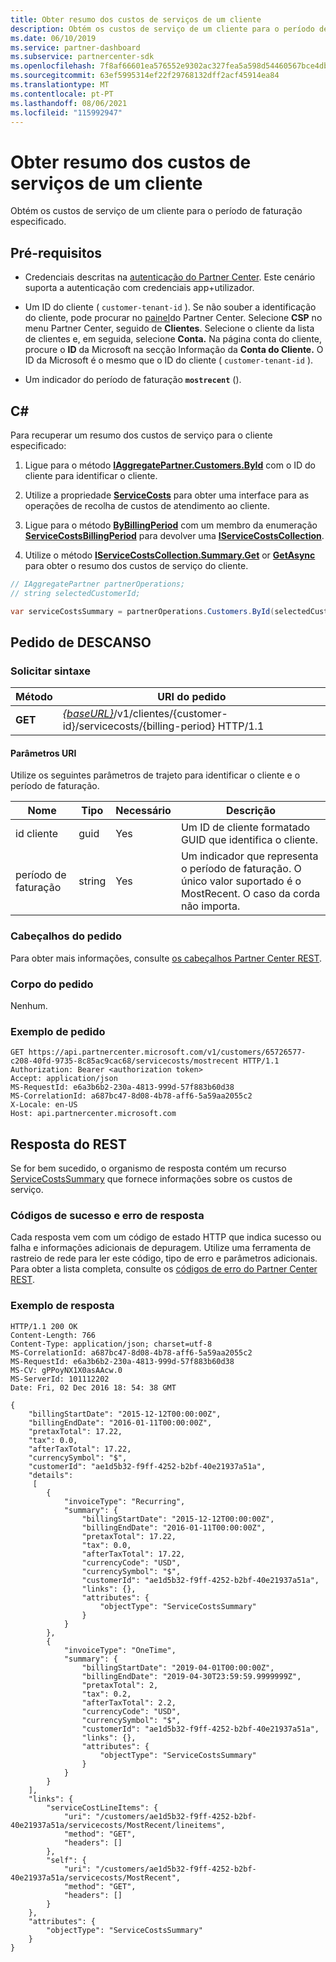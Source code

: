 ```yaml
---
title: Obter resumo dos custos de serviços de um cliente
description: Obtém os custos de serviço de um cliente para o período de faturação especificado.
ms.date: 06/10/2019
ms.service: partner-dashboard
ms.subservice: partnercenter-sdk
ms.openlocfilehash: 7f8af66601ea576552e9302ac327fea5a598d54460567bce4db099d669afba4f
ms.sourcegitcommit: 63ef5995314ef22f29768132dff2acf45914ea84
ms.translationtype: MT
ms.contentlocale: pt-PT
ms.lasthandoff: 08/06/2021
ms.locfileid: "115992947"
---
```

# <a name="get-a-customers-service-costs-summary"></a>Obter resumo dos custos de serviços de um cliente

Obtém os custos de serviço de um cliente para o período de faturação especificado.

## <a name="prerequisites"></a>Pré-requisitos

- Credenciais descritas na [autenticação do Partner Center](partner-center-authentication.md). Este cenário suporta a autenticação com credenciais app+utilizador.

- Um ID do cliente ( `customer-tenant-id` ). Se não souber a identificação do cliente, pode procurar no [painel](https://partner.microsoft.com/dashboard)do Partner Center. Selecione **CSP** no menu Partner Center, seguido de **Clientes**. Selecione o cliente da lista de clientes e, em seguida, selecione **Conta.** Na página conta do cliente, procure o **ID** da Microsoft na secção Informação da **Conta do Cliente.** O ID da Microsoft é o mesmo que o ID do cliente ( `customer-tenant-id` ).

- Um indicador do período de faturação **`mostrecent`** ().

## <a name="c"></a>C\#

Para recuperar um resumo dos custos de serviço para o cliente especificado:

1. Ligue para o método [**IAggregatePartner.Customers.ById**](/dotnet/api/microsoft.store.partnercenter.customers.icustomercollection.byid) com o ID do cliente para identificar o cliente.

2. Utilize a propriedade [**ServiceCosts**](/dotnet/api/microsoft.store.partnercenter.customers.icustomer.servicecosts) para obter uma interface para as operações de recolha de custos de atendimento ao cliente.

3. Ligue para o método [**ByBillingPeriod**](/dotnet/api/microsoft.store.partnercenter.customers.servicecosts.icustomerservicecostscollection.bybillingperiod) com um membro da enumeração [**ServiceCostsBillingPeriod**](/dotnet/api/microsoft.store.partnercenter.models.servicecosts.servicecostsbillingperiod) para devolver uma [**IServiceCostsCollection**](/dotnet/api/microsoft.store.partnercenter.customers.servicecosts.iservicecostscollection).

4. Utilize o método [**IServiceCostsCollection.Summary.Get**](/dotnet/api/microsoft.store.partnercenter.customers.servicecosts.iservicecostsummary.get) or [**GetAsync**](/dotnet/api/microsoft.store.partnercenter.customers.servicecosts.iservicecostsummary.getasync) para obter o resumo dos custos de serviço do cliente.

``` csharp
// IAggregatePartner partnerOperations;
// string selectedCustomerId;

var serviceCostsSummary = partnerOperations.Customers.ById(selectedCustomerId).ServiceCosts.ByBillingPeriod(ServiceCostsBillingPeriod.MostRecent).Summary.Get();
```

## <a name="rest-request"></a>Pedido de DESCANSO

### <a name="request-syntax"></a>Solicitar sintaxe

| Método  | URI do pedido                                                                                                   |
|---------|---------------------------------------------------------------------------------------------------------------|
| **GET** | [*{baseURL}*](partner-center-rest-urls.md)/v1/clientes/{customer-id}/servicecosts/{billing-period} HTTP/1.1 |

#### <a name="uri-parameters"></a>Parâmetros URI

Utilize os seguintes parâmetros de trajeto para identificar o cliente e o período de faturação.

| Nome           | Tipo   | Necessário | Descrição                                                                                                                      |
|----------------|--------|----------|----------------------------------------------------------------------------------------------------------------------------------|
| id cliente    | guid   | Yes      | Um ID de cliente formatado GUID que identifica o cliente.                                                                       |
| período de faturação | string | Yes      | Um indicador que representa o período de faturação. O único valor suportado é o MostRecent. O caso da corda não importa. |

### <a name="request-headers"></a>Cabeçalhos do pedido

Para obter mais informações, consulte [os cabeçalhos Partner Center REST](headers.md).

### <a name="request-body"></a>Corpo do pedido

Nenhum.

### <a name="request-example"></a>Exemplo de pedido

```http
GET https://api.partnercenter.microsoft.com/v1/customers/65726577-c208-40fd-9735-8c85ac9cac68/servicecosts/mostrecent HTTP/1.1
Authorization: Bearer <authorization token>
Accept: application/json
MS-RequestId: e6a3b6b2-230a-4813-999d-57f883b60d38
MS-CorrelationId: a687bc47-8d08-4b78-aff6-5a59aa2055c2
X-Locale: en-US
Host: api.partnercenter.microsoft.com
```

## <a name="rest-response"></a>Resposta do REST

Se for bem sucedido, o organismo de resposta contém um recurso [ServiceCostsSummary](service-costs-resources.md) que fornece informações sobre os custos de serviço.

### <a name="response-success-and-error-codes"></a>Códigos de sucesso e erro de resposta

Cada resposta vem com um código de estado HTTP que indica sucesso ou falha e informações adicionais de depuragem. Utilize uma ferramenta de rastreio de rede para ler este código, tipo de erro e parâmetros adicionais. Para obter a lista completa, consulte os [códigos de erro do Partner Center REST](error-codes.md).

### <a name="response-example"></a>Exemplo de resposta

```http
HTTP/1.1 200 OK
Content-Length: 766
Content-Type: application/json; charset=utf-8
MS-CorrelationId: a687bc47-8d08-4b78-aff6-5a59aa2055c2
MS-RequestId: e6a3b6b2-230a-4813-999d-57f883b60d38
MS-CV: gPPoyNX1X0asAAcw.0
MS-ServerId: 101112202
Date: Fri, 02 Dec 2016 18: 54: 38 GMT

{
    "billingStartDate": "2015-12-12T00:00:00Z",
    "billingEndDate": "2016-01-11T00:00:00Z",
    "pretaxTotal": 17.22,
    "tax": 0.0,
    "afterTaxTotal": 17.22,
    "currencySymbol": "$",
    "customerId": "ae1d5b32-f9ff-4252-b2bf-40e21937a51a",
    "details":
     [
        {
            "invoiceType": "Recurring",
            "summary": {
                "billingStartDate": "2015-12-12T00:00:00Z",
                "billingEndDate": "2016-01-11T00:00:00Z",
                "pretaxTotal": 17.22,
                "tax": 0.0,
                "afterTaxTotal": 17.22,
                "currencyCode": "USD",
                "currencySymbol": "$",
                "customerId": "ae1d5b32-f9ff-4252-b2bf-40e21937a51a",
                "links": {},
                "attributes": {
                    "objectType": "ServiceCostsSummary"
                }
            }
        },
        {
            "invoiceType": "OneTime",
            "summary": {
                "billingStartDate": "2019-04-01T00:00:00Z",
                "billingEndDate": "2019-04-30T23:59:59.9999999Z",
                "pretaxTotal": 2,
                "tax": 0.2,
                "afterTaxTotal": 2.2,
                "currencyCode": "USD",
                "currencySymbol": "$",
                "customerId": "ae1d5b32-f9ff-4252-b2bf-40e21937a51a",
                "links": {},
                "attributes": {
                    "objectType": "ServiceCostsSummary"
                }
            }
        }
    ],
    "links": {
        "serviceCostLineItems": {
            "uri": "/customers/ae1d5b32-f9ff-4252-b2bf-40e21937a51a/servicecosts/MostRecent/lineitems",
            "method": "GET",
            "headers": []
        },
        "self": {
            "uri": "/customers/ae1d5b32-f9ff-4252-b2bf-40e21937a51a/servicecosts/MostRecent",
            "method": "GET",
            "headers": []
        }
    },
    "attributes": {
        "objectType": "ServiceCostsSummary"
    }
}
```
